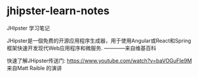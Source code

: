 # jhipster-learn-notes
JHipster 学习笔记

JHipster是一個免费的开源应用程序生成器，用于使用Angular或React和Spring框架快速开发现代Web应用程序和微服务.
                                                                                 ————来自维基百科
                                                                                 
                                                                                 
快速了解JHipster传送门: https://www.youtube.com/watch?v=baVOGuFIe9M 来自Matt Raible 的演讲


